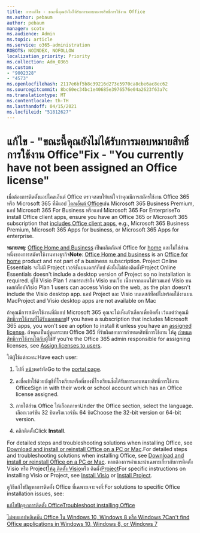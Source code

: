 ```yaml
---
title: การแก้ไข - ขณะนี้คุณยังไม่ได้รับการมอบหมายสิทธิ์การใช้งาน Office
ms.author: pebaum
author: pebaum
manager: scotv
ms.audience: Admin
ms.topic: article
ms.service: o365-administration
ROBOTS: NOINDEX, NOFOLLOW
localization_priority: Priority
ms.collection: Adm_O365
ms.custom:
- "9002328"
- "4573"
ms.openlocfilehash: 2117e6bf5b8c39216d273e5970ca8cbe6ac8ec62
ms.sourcegitcommit: 8bc60ec34bc1e40685e3976576e04a2623f63a7c
ms.translationtype: MT
ms.contentlocale: th-TH
ms.lasthandoff: 04/15/2021
ms.locfileid: "51812627"
---
```

# <a name="fix---you-currently-have-not-been-assigned-an-office-license"></a><span data-ttu-id="c9e75-102">แก้ไข - "ขณะนี้คุณยังไม่ได้รับการมอบหมายสิทธิ์การใช้งาน Office"</span><span class="sxs-lookup"><span data-stu-id="c9e75-102">Fix - "You currently have not been assigned an Office license"</span></span>

<span data-ttu-id="c9e75-103">เมื่อต้องการติดตั้งแอปไคลเอ็นต์ Office ตรวจสอบให้แน่ใจว่าคุณมีการสมัครใช้งาน Office 365 หรือ Microsoft 365 ที่มีแอป [ไคลเอ็นต์ Office](https://support.office.com/article/office-for-home-and-office-for-business-plans-28cbc8cf-1332-4f04-9123-9b660abb629e)เช่น Microsoft 365 Business Premium, แอป Microsoft 365 For Business หรือแอป Microsoft 365 For Enterprise</span><span class="sxs-lookup"><span data-stu-id="c9e75-103">To install Office client apps, ensure you have an Office 365 or Microsoft 365 subscription that [includes Office client apps](https://support.office.com/article/office-for-home-and-office-for-business-plans-28cbc8cf-1332-4f04-9123-9b660abb629e), e.g., Microsoft 365 Business Premium, Microsoft 365 Apps for business, or Microsoft 365 Apps for enterprise.</span></span>

<span data-ttu-id="c9e75-104">**หมายเหตุ**: [Office Home and Business](https://support.microsoft.com/office/office-for-home-and-office-for-business-plans-28cbc8cf-1332-4f04-9123-9b660abb629e) เป็นผลิตภัณฑ์ Office for [home](https://support.office.com/article/28cbc8cf-1332-4f04-9123-9b660abb629e?wt.mc_id=Alchemy_ClientDIA) และไม่ใช่ส่วนหนึ่งของการสมัครใช้งานทางธุรกิจ</span><span class="sxs-lookup"><span data-stu-id="c9e75-104">**Note**: [Office Home and business](https://support.microsoft.com/office/office-for-home-and-office-for-business-plans-28cbc8cf-1332-4f04-9123-9b660abb629e) is an [Office for home](https://support.office.com/article/28cbc8cf-1332-4f04-9123-9b660abb629e?wt.mc_id=Alchemy_ClientDIA) product and not part of a business subscription.</span></span> <span data-ttu-id="c9e75-105">Project Online Essentials จะไม่มี Project เวอร์ชันบนเดสก์ท็อป ดังนั้นไม่ต้องติดตั้ง</span><span class="sxs-lookup"><span data-stu-id="c9e75-105">Project Online Essentials doesn't include a desktop version of Project so no installation is required.</span></span> <span data-ttu-id="c9e75-106">ผู้ใช้ Visio Plan 1 สามารถเข้าถึง Visio บนเว็บ เนื่องจากแผนไม่รวมแอป Visio บนเดสก์ท็อป</span><span class="sxs-lookup"><span data-stu-id="c9e75-106">Visio Plan 1 users can access Visio on the web, as the plan doesn't include the Visio desktop app.</span></span> <span data-ttu-id="c9e75-107">แอป Project และ Visio บนเดสก์ท็อปไม่พร้อมใช้งานบน Mac</span><span class="sxs-lookup"><span data-stu-id="c9e75-107">Project and Visio desktop apps are not available on Mac</span></span>

<span data-ttu-id="c9e75-108">ถ้าคุณมีการสมัครใช้งานที่มีแอป Microsoft 365 คุณจะไม่เห็นตัวเลือกเพื่อติดตั้ง เว้นแต่ว่าคุณมี[สิทธิ์การใช้งานที่ได้รับมอบหมาย](https://support.office.com/article/what-office-365-business-product-or-license-do-i-have-f8ab5e25-bf3f-4a47-b264-174b1ee925fd?wt.mc_id=scl_installoffice_home)</span><span class="sxs-lookup"><span data-stu-id="c9e75-108">If you have a subscription that includes Microsoft 365 apps, you won't see an option to install it unless you have an [assigned license](https://support.office.com/article/what-office-365-business-product-or-license-do-i-have-f8ab5e25-bf3f-4a47-b264-174b1ee925fd?wt.mc_id=scl_installoffice_home).</span></span> <span data-ttu-id="c9e75-109">ถ้าคุณเป็นผู้ดูแลระบบ Office 365 ที่รับผิดชอบการกําหนดสิทธิ์การใช้งาน ให้ดู [กําหนดสิทธิ์การใช้งานให้กับ](https://support.office.com/article/assign-licenses-to-users-in-office-365-for-business-997596b5-4173-4627-b915-36abac6786dc?wt.mc_id=scl_installoffice_home)ผู้ใช้</span><span class="sxs-lookup"><span data-stu-id="c9e75-109">If you're the Office 365 admin responsible for assigning licenses, see [Assign licenses to users](https://support.office.com/article/assign-licenses-to-users-in-office-365-for-business-997596b5-4173-4627-b915-36abac6786dc?wt.mc_id=scl_installoffice_home).</span></span>

<span data-ttu-id="c9e75-110">ให้ผู้ใช้แต่ละคน:</span><span class="sxs-lookup"><span data-stu-id="c9e75-110">Have each user:</span></span>

1. <span data-ttu-id="c9e75-111">ไปที่ [หน้า](https://portal.office.com/OLS/MySoftware.aspx)พอร์ทัล</span><span class="sxs-lookup"><span data-stu-id="c9e75-111">Go to the [portal page](https://portal.office.com/OLS/MySoftware.aspx).</span></span>

2. <span data-ttu-id="c9e75-112">ลงชื่อเข้าใช้ด้วยบัญชีที่โรงเรียนหรือที่ของที่โรงเรียนซึ่งได้รับการมอบหมายสิทธิ์การใช้งาน Office</span><span class="sxs-lookup"><span data-stu-id="c9e75-112">Sign in with their work or school account which has an Office license assigned.</span></span>

3. <span data-ttu-id="c9e75-113">ภายใต้ส่วน Office ให้เลือกภาษา</span><span class="sxs-lookup"><span data-stu-id="c9e75-113">Under the Office section, select the language.</span></span> <span data-ttu-id="c9e75-114">เลือกเวอร์ชัน 32 บิตหรือเวอร์ชัน 64 บิต</span><span class="sxs-lookup"><span data-stu-id="c9e75-114">Choose the 32-bit version or 64-bit version.</span></span>

4. <span data-ttu-id="c9e75-115">คลิกติดตั้ง</span><span class="sxs-lookup"><span data-stu-id="c9e75-115">Click **Install**.</span></span>

<span data-ttu-id="c9e75-116">For detailed steps and troubleshooting solutions when installing Office, see [Download and install or reinstall Office on a PC or Mac](https://support.office.com/article/4414eaaf-0478-48be-9c42-23adc4716658?wt.mc_id=Alchemy_ClientDIA).</span><span class="sxs-lookup"><span data-stu-id="c9e75-116">For detailed steps and troubleshooting solutions when installing Office, see [Download and install or reinstall Office on a PC or Mac](https://support.office.com/article/4414eaaf-0478-48be-9c42-23adc4716658?wt.mc_id=Alchemy_ClientDIA).</span></span> <span data-ttu-id="c9e75-117">หากต้องการคําแนะนําเฉพาะเกี่ยวกับการติดตั้ง Visio หรือ Project[ให้ดู ติดตั้ง Visio](https://support.office.com/article/f98f21e3-aa02-4827-9167-ddab5b025710)หรือ ติดตั้ง[Project](https://support.office.com/article/7059249b-d9fe-4d61-ab96-5c5bf435f281)</span><span class="sxs-lookup"><span data-stu-id="c9e75-117">For specific instructions on installing Visio or Project, see [Install Visio](https://support.office.com/article/f98f21e3-aa02-4827-9167-ddab5b025710) or [Install Project](https://support.office.com/article/7059249b-d9fe-4d61-ab96-5c5bf435f281).</span></span>

<span data-ttu-id="c9e75-118">ดูวิธีแก้ไขปัญหาการติดตั้ง Office ที่เฉพาะเจาะจงที่:</span><span class="sxs-lookup"><span data-stu-id="c9e75-118">For solutions to specific Office installation issues, see:</span></span>

[<span data-ttu-id="c9e75-119">แก้ไขปัญหาการติดตั้ง Office</span><span class="sxs-lookup"><span data-stu-id="c9e75-119">Troubleshoot installing Office</span></span>](https://support.office.com/article/35ff2def-e0b2-4dac-9784-4cf212c1f6c2#BKMK_ErrorMessages)

[<span data-ttu-id="c9e75-120">ไม่พบแอปพลิเคชัน Office ใน Windows 10, Windows 8 หรือ Windows 7</span><span class="sxs-lookup"><span data-stu-id="c9e75-120">Can't find Office applications in Windows 10, Windows 8, or Windows 7</span></span>](https://support.office.com/article/can-t-find-office-applications-in-windows-10-windows-8-or-windows-7-907ce545-6ae8-459b-8d9d-de6764a635d6)
